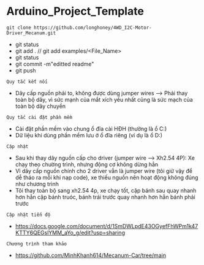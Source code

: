 # Arduino_Project_Template

`git clone https://github.com/longhoney/4WD_I2C-Motor-Driver_Mecanum.git`

- git status
- git add . // git add examples/<File_Name>
- git status
- git commit -m"editted readme"  
- git push

`Quy tắc kết nối`
- Dây cấp nguồn phải to, không được dùng jumper wires --> Phải thay toàn bộ dây, vì sức mạnh của mắt xích yếu nhất cũng là sức mạch của toàn bộ dây chuyền

`Quy tắc cài đặt phần mềm`
- Cài đặt phần mềm vào chung ổ đĩa cài HĐH (thường là ổ C:)
- Dữ liệu khi dùng phần mềm lưu ở ổ đĩa riêng (ví dụ là ổ D:)

`Cập nhật`
- Sau khi thay dây nguồn cấp cho driver (jumper wire --> Xh2.54 4P): Xe chạy theo chường trình, nhưng động cơ không dừng hẳn
- Vì dây cấp nguồn chính cho 2 driver vẫn là jumper wire (tôi giữ vậy để dễ tháo ra mỗi khi nạp code), xe thiếu nguồn nên hoạt động không đúng như chương trình
- Tôi thay toàn bộ sang xh2.54 4p, xe chạy tốt, cặp bánh sau quay nhanh hơn hẳn cặp bánh truóc, bánh trái trước quay nhanh hơn hẳn bánh phải trước

`Cập nhật tiến độ`
- https://docs.google.com/document/d/1SmDWLpdE43OGyefFhWPm1k47KTTY6QEGslYMM_aYo_g/edit?usp=sharing

`Chương trình tham khảo`
- https://github.com/MinhKhanh614/Mecanum-Car/tree/main 